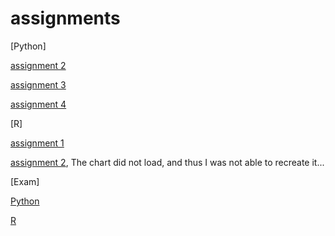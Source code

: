 # assignments
[Python]

[assignment 2](https://github.com/fleurdeloijer/assignments/blob/master/assignment2%20(2).ipynb)

[assignment 3](https://github.com/fleurdeloijer/assignments/blob/master/assignment3.ipynb)

[assignment 4](https://github.com/fleurdeloijer/assignments/blob/master/assignment4%20(1).ipynb)

[R]

[assignment 1](https://github.com/fleurdeloijer/assignments/blob/master/Graded_assignment1.ipynb)

[assignment 2](https://github.com/fleurdeloijer/assignments/blob/master/Graded_assignment_2.ipynb),
The chart did not load, and thus I was not able to recreate it... 

[Exam]

[Python](https://github.com/fleurdeloijer/assignments/blob/master/exam_june_7_2018.ipynb)

[R](https://github.com/fleurdeloijer/assignments/blob/master/Exam_student.ipynb)
